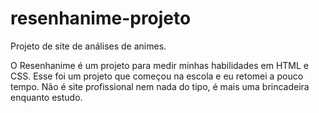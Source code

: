 # resenhanime-projeto
Projeto de site de análises de animes.

O Resenhanime é um projeto para medir minhas habilidades em HTML e CSS.
Esse foi um projeto que começou na escola e eu retomei a pouco tempo.
Não é site profissional nem nada do tipo, é mais uma brincadeira enquanto estudo.
